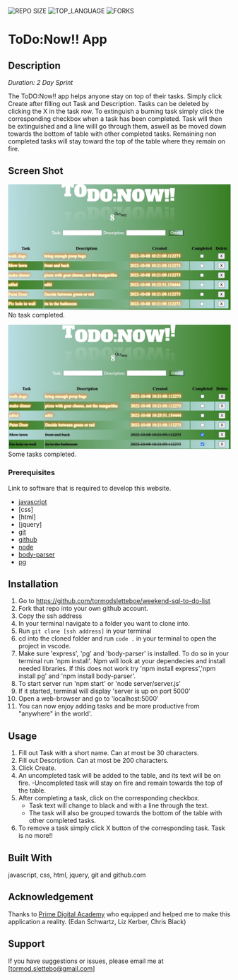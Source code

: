 


![REPO SIZE](https://img.shields.io/github/repo-size/scottbromander/the_marketplace.svg?style=flat-square)
![TOP_LANGUAGE](https://img.shields.io/github/languages/top/scottbromander/the_marketplace.svg?style=flat-square)
![FORKS](https://img.shields.io/github/forks/scottbromander/the_marketplace.svg?style=social)

# ToDo:Now!! App

## Description

_Duration: 2 Day Sprint_

The ToDO:Now!! app helps anyone stay on top of their tasks. Simply click Create after filling out Task and Description. Tasks can be deleted by clicking the X in the task row. To extinguish a burning task simply click the corresponding checkbox when a task has been completed. Task will then be extinguished and a line willl go through them, aswell as be moved down towards the bottom of table with other completed tasks. Remaining non completed tasks will stay toward the top of the table where they remain on fire.


## Screen Shot

![Screenshot](images/notaskCompleted.jpg)
No task completed.

![Screenshot](images/sometaskCompleted.jpg)
Some tasks completed.


### Prerequisites

Link to software that is required to develop this website.

- [javascript](https://www.javascript.com/)
- [css]
- [html]
- [jquery]
- [git](https://git-scm.com/)
- [github](https://github.com/)
- [node](https://nodejs.org/en/)
- [body-parser](https://www.npmjs.com/package/body-parser)
- [pg](https://node-postgres.com/)

## Installation


1. Go to https://github.com/tormodsletteboe/weekend-sql-to-do-list
2. Fork that repo into your own github account.
3. Copy the ssh address
4. In your terminal navigate to a folder you want to clone into.
5. Run `git clone [ssh address]` in your terminal
6. cd into the cloned folder and run `code .` in your terminal to open the project in vscode.
7. Make sure 'express', 'pg' and 'body-parser' is installed. To do so in your terminal run 'npm install'. Npm will look at your dependecies and install needed libraries. If this does not work try 'npm install express','npm install pg' and 'npm install body-parser'. 
8. To start server run 'npm start' or 'node server/server.js'
9. If it started, terminal will display 'server is up on port 5000'
10. Open a web-browser and go to 'localhost:5000'
11. You can now enjoy adding tasks and be more productive from "anywhere" in the world'.

## Usage


1. Fill out Task with a short name. Can at most be 30 characters.
2. Fill out Description. Can at most be 200 characters.
3. Click Create.
4. An uncompleted task will be added to the table, and its text will be on fire.
    -Uncompleted task will stay on fire and remain towards the top of the table.
5. After completing a task, click on the corresponding checkbox. 
    - Task text will change to black and with a line through the text.
    - The task will also be grouped towards the bottom of the table with other completed tasks.
6. To remove a task simply click X button of the corresponding task. Task is no more!!





## Built With

javascript, css, html, jquery, git and github.com


## Acknowledgement
Thanks to [Prime Digital Academy](www.primeacademy.io) who equipped and helped me to make this application a reality. (Edan Schwartz, Liz Kerber, Chris Black)

## Support
If you have suggestions or issues, please email me at [tormod.slettebo@gmail.com]

